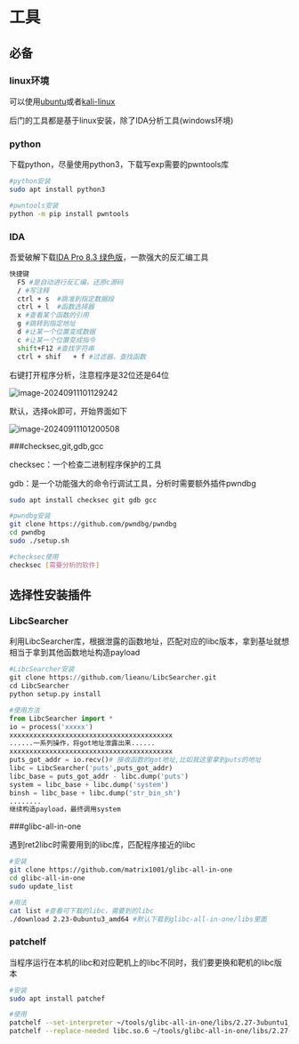 # 工具

## 必备

### linux环境

可以使用[ubuntu](https://ubuntu.com/download)或者[kali-linux](https://www.kali.org/get-kali/#kali-installer-images)

后门的工具都是基于linux安装，除了IDA分析工具(windows环境)

### python

下载python，尽量使用python3，下载写exp需要的pwntools库

```bash
#python安装
sudo apt install python3

#pwntools安装
python -m pip install pwntools
```

### IDA

吾爱破解下载[IDA Pro 8.3 绿色版](https://down.52pojie.cn/Tools/Disassemblers/IDA_Pro_v8.3_Portable.zip)，一款强大的反汇编工具

```bash
快捷键
  F5 #是自动进行反汇编，还原c源码
  /	#写注释
  ctrl + s	#跳准到指定数据段
  ctrl + l	#函数选择器
  x	#查看某个函数的引用
  g	#跳转到指定地址
  d	#让某一个位置变成数据
  c	#让某一个位置变成指令
  shift+F12	#查找字符串
  ctrl + shif	+ f	#过滤器，查找函数
```

右键打开程序分析，注意程序是32位还是64位

![image-20240911101129242](image/image-20240911101129242.png)

默认，选择ok即可，开始界面如下

![image-20240911101200508](image/image-20240911101200508.png)

###checksec,git,gdb,gcc 

checksec：一个检查二进制程序保护的工具

gdb：是一个功能强大的命令行调试工具，分析时需要额外插件pwndbg

```bash
sudo apt install checksec git gdb gcc 

#pwndbg安装
git clone https://github.com/pwndbg/pwndbg
cd pwndbg
sudo ./setup.sh

#checksec使用
checksec [需要分析的软件]
```

## 选择性安装插件

### LibcSearcher 

利用LibcSearcher库，根据泄露的函数地址，匹配对应的libc版本，拿到基址就想相当于拿到其他函数地址构造payload

```python
#LibcSearcher安装
git clone https://github.com/lieanu/LibcSearcher.git
cd LibcSearcher
python setup.py install

#使用方法
from LibcSearcher import *
io = process('xxxxx')
xxxxxxxxxxxxxxxxxxxxxxxxxxxxxxxxxxxxxxxxx
......一系列操作，将got地址泄露出来......
xxxxxxxxxxxxxxxxxxxxxxxxxxxxxxxxxxxxxxxxx
puts_got_addr = io.recv()# 接收函数的got地址,比如我这里拿到puts的地址
libc = LibcSearcher('puts',puts_got_addr)
libc_base = puts_got_addr - libc.dump('puts')
system = libc_base + libc.dump('system')
binsh = libc_base + libc.dump('str_bin_sh')
........
继续构造payload，最终调用system
```

###glibc-all-in-one

遇到ret2libc时需要用到的libc库，匹配程序接近的libc

```bash
#安装
git clone https://github.com/matrix1001/glibc-all-in-one
cd glibc-all-in-one
sudo update_list 

#用法
cat list #查看可下载的libc，需要到的libc
./download 2.23-0ubuntu3_amd64 #默认下载到glibc-all-in-one/libs里面
```

### patchelf

当程序运行在本机的libc和对应靶机上的libc不同时，我们要更换和靶机的libc版本

```bash
#安装
sudo apt install patchef

#使用
patchelf --set-interpreter ~/tools/glibc-all-in-one/libs/2.27-3ubuntu1_amd64/ld-2.23.so ./pwn	#修改ld动态链接器，修改程序的libc
patchelf --replace-needed libc.so.6 ~/tools/glibc-all-in-one/libs/2.27-3ubuntu1_amd64/libc-2.23.so ./pwn	#修改标准libc库
```

